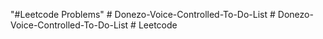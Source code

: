 "#Leetcode Problems"
#   D o n e z o - V o i c e - C o n t r o l l e d - T o - D o - L i s t  
 #   D o n e z o - V o i c e - C o n t r o l l e d - T o - D o - L i s t  
 #   L e e t c o d e  
 